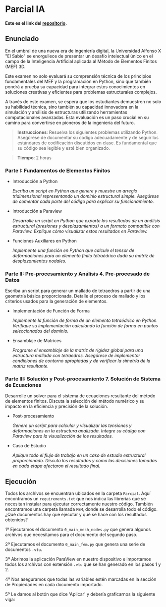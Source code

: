 # Parcial IA

#### Este es el link del [repositorio](https://github.com/lauralardies/parcial2_ia).

## Enunciado 

En el umbral de una nueva era de ingeniería digital, la Universidad Alfonso X "El Sabio" se enorgullece de presentar un desafío intelectual único en el campo de la Inteligencia Artificial aplicada al Método de Elementos Finitos (MEF) 3D. 

Este examen no solo evaluará su comprensión técnica de los principios fundamentales del MEF y la programación en Python, sino que también pondrá a prueba su capacidad para integrar estos conocimientos en soluciones creativas y eficientes para problemas estructurales complejos. 

A través de este examen, se espera que los estudiantes demuestren no solo su habilidad técnica, sino también su capacidad innovadora en la simulación y análisis de estructuras utilizando herramientas computacionales avanzadas. Esta evaluación es un paso crucial en su camino para convertirse en pioneros de la ingeniería del futuro.

> **Instrucciones**: Resuelva los siguientes problemas utilizando Python. Asegúrese de documentar su código adecuadamente y de seguir los estándares de codificación discutidos en clase. Es fundamental que su código sea legible y esté bien organizado.

> **Tiempo**: 2 horas

### Parte I: Fundamentos de Elementos Finitos

- Introducción a Python

  *Escriba un script en Python que genere y muestre un arreglo tridimensional representando un dominio estructural simple. Asegúrese de comentar cada parte del código para explicar su funcionamiento.*
  
- Introducción a Paraview

  *Desarrolle un script en Python que exporte los resultados de un análisis estructural (presiones y desplazamientos) a un formato compatible con Paraview. Explique cómo visualizar estos resultados en Paraview.*
  
- Funciones Auxiliares en Python

  *Implemente una función en Python que calcule el tensor de deformaciones para un elemento finito tetraédrico dada su matriz de desplazamientos nodales.*
  
### Parte II: Pre-procesamiento y Análisis 4. Pre-procesado de Datos

Escriba un script para generar un mallado de tetraedros a partir de una geometría básica proporcionada. Detalle el proceso de mallado y los criterios usados para la generación de elementos.

- Implementación de Función de Forma

  *Implemente la función de forma de un elemento tetraédrico en Python. Verifique su implementación calculando la función de forma en puntos seleccionados del dominio.*

- Ensamblaje de Matrices

  *Programe el ensamblaje de la matriz de rigidez global para una estructura mallada con tetraedros. Asegúrese de implementar condiciones de contorno apropiadas y de verificar la simetría de la matriz resultante.*

### Parte III: Solución y Post-procesamiento 7. Solución de Sistema de Ecuaciones

Desarrolle un solver para el sistema de ecuaciones resultante del método de elementos finitos. Discuta la selección del método numérico y su impacto en la eficiencia y precisión de la solución.

- Post-procesamiento

  *Genere un script para calcular y visualizar las tensiones y deformaciones en la estructura analizada. Integre su código con Paraview para la visualización de los resultados.*

- Caso de Estudio

  *Aplique todo el flujo de trabajo en un caso de estudio estructural proporcionado. Discuta los resultados y cómo las decisiones tomadas en cada etapa afectaron el resultado final.*

## Ejecución

Todos los archivos se encuentran ubicados en la carpeta `Parcial`. Aquí encontramos un `requirements.txt` que nos indica las librerías que se necesitan instalar para ejecutar correctamente nuestro código. También encontramos una carpeta llamada `FEM`, donde se desarrolla todo el código. ¿Qué documentos hay que ejecutar y qué se hace con los resultados obtenidos?

1º Ejecutamos el documento `0_main_mesh_nodes.py` que genera algunos archivos que necesitamos para el documento del segundo paso.

2º Ejecutamos el documento `0_main_fem.py` que genera una serie de documentos `.vtu`.

3º Abrimos la aplicación ParaView en nuestro dispositivo e importamos todos los archivos con extensión `.vtu` que se han generado en los pasos 1 y 2.

4º Nos aseguramos que todas las variables estén marcadas en la sección de Propiedades en cada documento importado.

5º Le damos al botón que dice 'Aplicar' y debería graficarnos la siguiente viga: 
